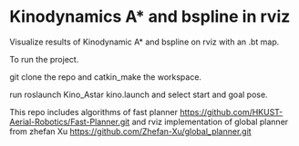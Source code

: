 # Kinodynamics A* and bspline in rviz
Visualize results of Kinodynamic A* and bspline on rviz with an .bt map.

To run the project.

git clone the repo and catkin_make the workspace.

run roslaunch Kino_Astar kino.launch and select start and goal pose.

This repo includes algorithms of fast planner https://github.com/HKUST-Aerial-Robotics/Fast-Planner.git and rviz implementation of global planner from zhefan Xu https://github.com/Zhefan-Xu/global_planner.git
